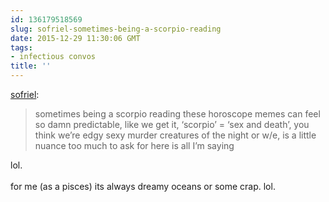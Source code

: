```yaml
---
id: 136179518569
slug: sofriel-sometimes-being-a-scorpio-reading
date: 2015-12-29 11:30:06 GMT
tags:
- infectious convos
title: ''
---
```

<p><a class="tumblr_blog" href="http://sofriel.tumblr.com/post/136170349179">sofriel</a>:</p>
<blockquote>
<p>sometimes being a scorpio reading these horoscope memes can feel so damn predictable, like we get it, ‘scorpio’ = ‘sex and death’, you think we’re edgy sexy murder creatures of the night or w/e, is a little nuance too much to ask for here is all I’m saying</p>
</blockquote>

<p>lol.<br/><br/>for me (as a pisces) its always dreamy oceans or some crap. lol.</p>